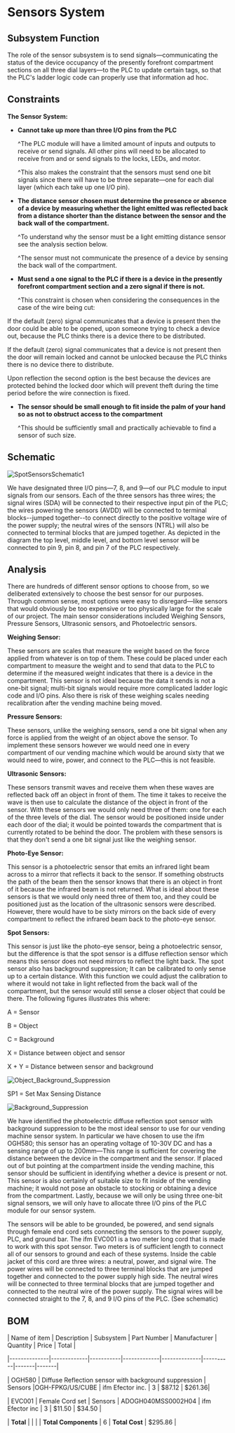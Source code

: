 # Sensors System 

  

## Subsystem Function  

  

The role of the sensor subsystem is to send signals—communicating the status of the device occupancy of the presently forefront compartment sections on all three dial layers—to the PLC to update certain tags, so that the PLC's ladder logic code can properly use that information ad hoc.   

  

 

## Constraints  

  

**The Sensor System:** 

   

* **Cannot take up more than three I/O pins from the PLC**    

   ^The PLC module will have a limited amount of inputs and outputs to receive or send signals. All other pins will need to be allocated to receive from and or send signals to the locks, LEDs, and motor.  

   ^This also makes the constraint that the sensors must send one bit signals since there will have to be three separate—one for each dial layer (which each take up one I/O pin). 

 

* **The distance sensor chosen must determine the presence or absence of a device by measuring whether the light emitted was reflected back from a distance shorter than the distance between the sensor and the back wall of the compartment.** 

   ^To understand why the sensor must be a light emitting distance sensor see the analysis section below. 

   ^The sensor must not communicate the presence of a device by sensing the back wall of the compartment. 

 

* **Must send a one signal to the PLC if there is a device in the presently forefront compartment section and a zero signal if there is not.**  

   ^This constraint is chosen when considering the consequences in the case of the wire being cut: 

If the default (zero) signal communicates that a device is present then the door could be able to be opened, upon someone trying to check a device out, because         the PLC thinks there is a device there to be distributed. 

If the default (zero) signal communicates that a device is not present then the door will remain locked and cannot be unlocked because the PLC thinks there is no       device there to distribute. 

Upon reflection the second option is the best because the devices are protected behind the locked door which will prevent theft during the time period before the       wire connection is fixed. 

 

* **The sensor should be small enough to fit inside the palm of your hand so as not to obstruct access to the compartment** 

   ^This should be sufficiently small and practically achievable to find a sensor of such size. 
 

  

## Schematic  

![SpotSensorsSchematic1](https://user-images.githubusercontent.com/113734069/215000045-7e4d8fe0-7820-4f14-8b34-5ba22decf83a.jpg)


We have designated three I/O pins—7, 8, and 9—of our PLC module to input signals from our sensors. Each of the three sensors has three wires; the signal wires (SDA) will be connected to their respective input pin of the PLC; the wires powering the sensors (AVDD) will be connected to terminal blocks--jumped together--to connect directly to the positive voltage wire of the power supply; the neutral wires of the sensors (NTRL) will also be connected to terminal blocks that are jumped together. As depicted in the diagram the top level, middle level, and bottom level sensor will be connected to pin 9, pin 8, and pin 7 of the PLC respectively. 

  

  

## Analysis  

  

There are hundreds of different sensor options to choose from, so we deliberated extensively to choose the best sensor for our purposes. Through common sense, most options were easy to disregard—like sensors that would obviously be too expensive or too physically large for the scale of our project. The main sensor considerations included Weighing Sensors, Pressure Sensors, Ultrasonic sensors, and Photoelectric sensors.  

  

**Weighing Sensor:**    

These sensors are scales that measure the weight based on the force applied from whatever is on top of them. These could be placed under each compartment to measure the weight and to send that data to the PLC to determine if the measured weight indicates that there is a device in the compartment. This sensor is not ideal because the data it sends is not a one-bit signal; multi-bit signals would require more complicated ladder logic code and I/O pins. Also there is risk of these weighing scales needing recalibration after the vending machine being moved. 

  

**Pressure Sensors:**    

These sensors, unlike the weighing sensors, send a one bit signal when any force is applied from the weight of an object above the sensor. To implement these sensors however we would need one in every compartment of our vending machine which would be around sixty that we would need to wire, power, and connect to the PLC—this is not feasible.  

  

**Ultrasonic Sensors:**    

These sensors transmit waves and receive them when these waves are reflected back off an object in front of them. The time it takes to receive the wave is then use to calculate the distance of the object in front of the sensor. With these sensors we would only need three of them: one for each of the three levels of the dial. The sensor would be positioned inside under each door of the dial; it would be pointed towards the compartment that is currently rotated to be behind the door. The problem with these sensors is that they don't send a one bit signal just like the weighing sensor.  

  

**Photo-Eye Sensor:**    

This sensor is a photoelectric sensor that emits an infrared light beam across to a mirror that reflects it back to the sensor. If something obstructs the path of the beam then the sensor knows that there is an object in front of it because the infrared beam is not returned. What is ideal about these sensors is that we would only need three of them too, and they could be positioned just as the location of the ultrasonic sensors were described. However, there would have to be sixty mirrors on the back side of every compartment to reflect the infrared beam back to the photo-eye sensor.  

  

**Spot Sensors:**    

This sensor is just like the photo-eye sensor, being a photoelectric sensor, but the difference is that the spot sensor is a diffuse reflection sensor which means this sensor does not need mirrors to reflect the light back. The spot sensor also has background suppression; It can be calibrated to only sense up to a certain distance. With this function we could adjust the calibration to where it would not take in light reflected from the back wall of the compartment, but the sensor would still sense a closer object that could be there. The following figures illustrates this where:  

  

A = Sensor  

  

B = Object  

  

C = Background  

  

X = Distance between object and sensor  

  

X + Y = Distance between sensor and background  

  

![Object_Background_Suppression](https://user-images.githubusercontent.com/113734069/203670906-74718655-fcee-4934-bc84-a7e235f93afe.jpeg) 

  

SP1 = Set Max Sensing Distance  

  

![Background_Suppression](https://user-images.githubusercontent.com/113734069/203670924-26edff27-894f-49f0-8af1-3afa87baff16.jpg) 

  

We have identified the photoelectric diffuse reflection spot sensor with background suppression to be the most ideal sensor to use for our vending machine sensor system. In particular we have chosen to use the ifm OGH580; this sensor has an operating voltage of 10-30V DC and has a sensing range of up to 200mm—This range is sufficient for covering the distance between the device in the compartment and the sensor. If placed out of but pointing at the compartment inside the vending machine, this sensor should be sufficient in identifying whether a device is present or not. This sensor is also certainly of suitable size to fit inside of the vending machine; it would not pose an obstacle to stocking or obtaining a device from the compartment. Lastly, because we will only be using three one-bit signal sensors, we will only have to allocate three I/O pins of the PLC module for our sensor system.   

The sensors will be able to be grounded, be powered, and send signals through female end cord sets connecting the sensors to the power supply, PLC, and ground bar. The ifm EVC001 is a two meter long cord that is made to work with this spot sensor. Two meters is of sufficient length to connect all of our sensors to ground and each of these systems. Inside the cable jacket of this cord are three wires: a neutral, power, and signal wire. The power wires will be connected to three terminal blocks that are jumped together and connected to the power supply high side. The neutral wires will be connected to three terminal blocks that are jumped together and connected to the neutral wire of the power supply. The signal wires will be connected straight to the 7, 8, and 9 I/O pins of the PLC. (See schematic)

  

## BOM  

  

| Name of item | Description | Subsystem | Part Number | Manufacturer | Quantity | Price | Total |  

|--------------|-------------|-----------|-------------|--------------|----------|-------|-------|  

| OGH580 | Diffuse Reflection sensor with background suppression | Sensors |OGH-FPKG/US/CUBE  | ifm Efector inc. | 3 | $87.12 | $261.36|  

| EVC001 | Female Cord set | Sensors | ADOGH040MSS0002H04 | ifm Efector inc | 3 | $11.50 | $34.50 | 

| **Total** |  |  |  | **Total Components** | 6 | **Total Cost** | $295.86 |  
